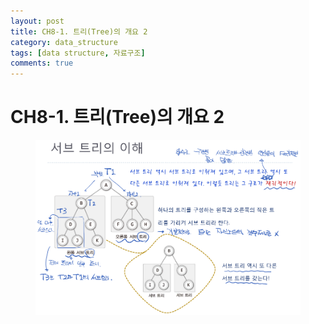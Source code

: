 ```yaml
---
layout: post
title: CH8-1. 트리(Tree)의 개요 2
category: data_structure
tags: [data structure, 자료구조]
comments: true
---
```


# CH8-1. 트리(Tree)의 개요 2

<center>
<figure>
<img src="/assets/post_img/data_structure/2019-07-31-data_structure/fig1.PNG" alt="views">
<figcaption> </figcaption>
</figure>
</center>

